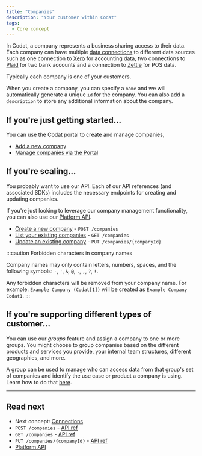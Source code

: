 ```yaml
---
title: "Companies"
description: "Your customer within Codat"
tags:
  - Core concept
---
```


In Codat, a company represents a business sharing access to their data. Each company can have multiple [data connections](/core-concepts/connections) to different data sources such as one connection to [Xero](/integrations/accounting/xero/accounting-xero) for accounting data, two connections to [Plaid](/integrations/banking/plaid/banking-plaid) for two bank accounts and a connection to [Zettle](/integrations/commerce/zettle/commerce-zettle) for POS data.

Typically each company is one of your customers.

When you create a company, you can specify a `name` and we will automatically generate a unique `id` for the company. You can also add a `description` to store any additional information about the company.

## If you're just getting started...

You can use the Codat portal to create and manage companies, 

- [Add a new company](/configure/portal/companies#add-a-new-company)
- [Manage companies via the Portal](/configure/portal/companies)

## If you're scaling...

You probably want to use our API. Each of our API references (and associated SDKs) includes the necessary endpoints for creating and updating companies.

If you're just looking to leverage our company management functionality, you can also use our [Platform API](/platform-api#).

- [Create a new company](/platform-api#/operations/create-company) - `POST /companies`
- [List your existing companies](/platform-api#/operations/list-companies) - `GET /companies` 
- [Update an existing company](/platform-api#/operations/update-company) - `PUT /companies/{companyId}`



:::caution Forbidden characters in company names

Company names may only contain letters, numbers, spaces, and the following symbols: `-`, `'`, `&`, `@`, `.`, `,`, `?`, `!`.

Any forbidden characters will be removed from your company name. For example: `Example Company (Codat[1])` will be created as `Example Company Codat1`.
:::

## If you're supporting different types of customer...

You can use our *groups* feature and assign a company to one or more groups. You might choose to group companies based on the different products and services you provide, your internal team structures, different geographies, and more.

A group can be used to manage who can access data from that group's set of companies and identify the use case or product a company is using. Learn how to do that [here](/using-the-api/managing-companies#manage-groups-of-companies).

---

## Read next

- Next concept: [Connections](/core-concepts/connections)
- `POST /companies` - [API ref](/platform-api#/operations/create-company)
- `GET /companies`  - [API ref](/platform-api#/operations/list-companies)
- `PUT /companies/{companyId}` - [API ref](/platform-api#/operations/update-company)
- [Platform API](/platform-api#)
